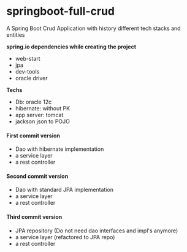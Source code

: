 # springboot-full-crud
A Spring Boot Crud Application with history different tech stacks and entities

**spring.io dependencies while creating the project**
 - web-start
 - jpa
 - dev-tools
 - oracle driver

**Techs**
- Db: oracle 12c
- hibernate: without PK
- app server: tomcat
- jackson json to POJO


#### First commit version
- Dao with hibernate implementation
- a service layer
- a rest controller

#### Second commit version
- Dao with standard JPA implementation
- a service layer
- a rest controller

#### Third commit version
- JPA repository (Do not need dao interfaces and impl's anymore)
- a service layer (refactored to JPA repo)
- a rest controller
